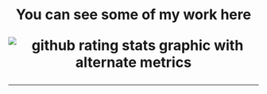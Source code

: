 <h1 align=center>You can see some of my work here


<p align=center>
  <img align=center alt="github rating stats graphic with alternate metrics" src="https://github-readme-stats.vercel.app/api?username=i5ik&show_icons=true&theme=blueberry&hide_border=true&count_private=true">
</p>

<hr>

